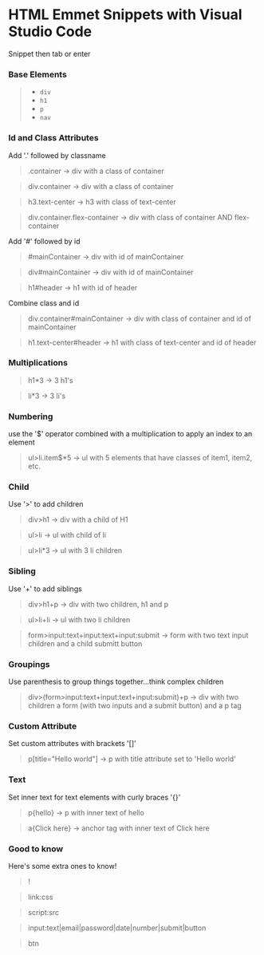 # HTML Emmet Snippets with Visual Studio Code

Snippet then tab or enter

### Base Elements

> *   `div`
> *   `h1`
> *   `p`
> *   `nav`

### Id and Class Attributes

Add '.' followed by classname

> .container -> div with a class of container

> div.container -> div with a class of container

> h3.text-center -> h3 with class of text-center

> div.container.flex-container -> div with class of container AND flex-container

Add '#' followed by id

> #mainContainer -> div with id of mainContainer

> div#mainContainer -> div with id of mainContainer

> h1#header -> h1 with id of header

Combine class and id

> div.container#mainContainer -> div with class of container and id of mainContainer

> h1.text-center#header -> h1 with class of text-center and id of header

### Multiplications

> h1\*3 -> 3 h1's

> li\*3 -> 3 li's

### Numbering

use the '$' operator combined with a multiplication to apply an index to an element

> ul>li.item$\*5 -> ul with 5 elements that have classes of item1, item2, etc.

### Child

Use '>' to add children

> div>h1 -> div with a child of H1

> ul>li -> ul with child of li

> ul>li\*3 -> ul with 3 li children

### Sibling

Use '+' to add siblings

> div>h1+p -> div with two children, h1 and p

> ul>li+li -> ul with two li children

> form>input:text+input:text+input:submit -> form with two text input children and a child submitt button

### Groupings

Use parenthesis to group things together...think complex children

> div>(form>input:text+input:text+input:submit)+p -> div with two children a form (with two inputs and a submit button) and a p tag

### Custom Attribute

Set custom attributes with brackets '[]'

> p[title="Hello world"] -> p with title attribute set to 'Hello world'

### Text

Set inner text for text elements with curly braces '{}'

> p{hello} -> p with inner text of hello

> a{Click here} -> anchor tag with inner text of Click here

### Good to know

Here's some extra ones to know!

> !

> link:css

> script:src

> input:text|email|password|date|number|submit|button

> btn
